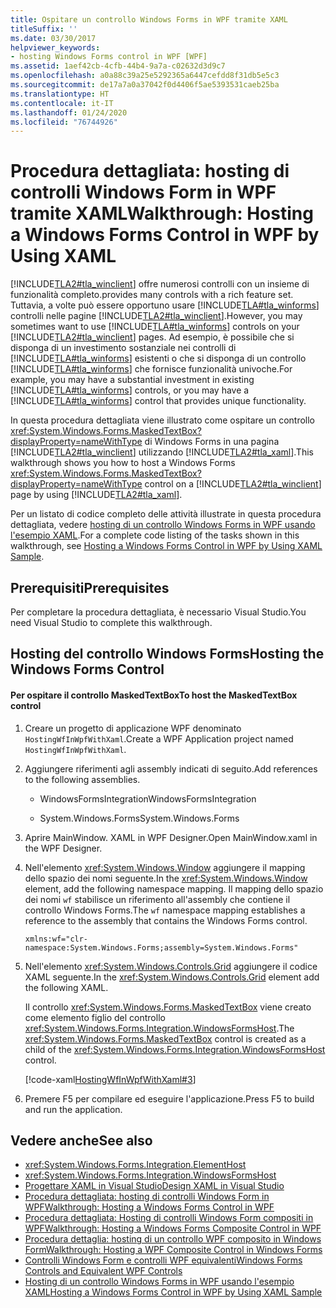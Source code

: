 ```yaml
---
title: Ospitare un controllo Windows Forms in WPF tramite XAML
titleSuffix: ''
ms.date: 03/30/2017
helpviewer_keywords:
- hosting Windows Forms control in WPF [WPF]
ms.assetid: 1aef42cb-4cfb-44b4-9a7a-c02632d3d9c7
ms.openlocfilehash: a0a88c39a25e5292365a6447cefdd8f31db5e5c3
ms.sourcegitcommit: de17a7a0a37042f0d4406f5ae5393531caeb25ba
ms.translationtype: HT
ms.contentlocale: it-IT
ms.lasthandoff: 01/24/2020
ms.locfileid: "76744926"
---
```

# <a name="walkthrough-hosting-a-windows-forms-control-in-wpf-by-using-xaml"></a><span data-ttu-id="814ba-102">Procedura dettagliata: hosting di controlli Windows Form in WPF tramite XAML</span><span class="sxs-lookup"><span data-stu-id="814ba-102">Walkthrough: Hosting a Windows Forms Control in WPF by Using XAML</span></span>
[!INCLUDE[TLA2#tla_winclient](../../../../includes/tla2sharptla-winclient-md.md)] <span data-ttu-id="814ba-103">offre numerosi controlli con un insieme di funzionalità completo.</span><span class="sxs-lookup"><span data-stu-id="814ba-103">provides many controls with a rich feature set.</span></span> <span data-ttu-id="814ba-104">Tuttavia, a volte può essere opportuno usare [!INCLUDE[TLA#tla_winforms](../../../../includes/tlasharptla-winforms-md.md)] controlli nelle pagine [!INCLUDE[TLA2#tla_winclient](../../../../includes/tla2sharptla-winclient-md.md)].</span><span class="sxs-lookup"><span data-stu-id="814ba-104">However, you may sometimes want to use [!INCLUDE[TLA#tla_winforms](../../../../includes/tlasharptla-winforms-md.md)] controls on your [!INCLUDE[TLA2#tla_winclient](../../../../includes/tla2sharptla-winclient-md.md)] pages.</span></span> <span data-ttu-id="814ba-105">Ad esempio, è possibile che si disponga di un investimento sostanziale nei controlli di [!INCLUDE[TLA#tla_winforms](../../../../includes/tlasharptla-winforms-md.md)] esistenti o che si disponga di un controllo [!INCLUDE[TLA#tla_winforms](../../../../includes/tlasharptla-winforms-md.md)] che fornisce funzionalità univoche.</span><span class="sxs-lookup"><span data-stu-id="814ba-105">For example, you may have a substantial investment in existing [!INCLUDE[TLA#tla_winforms](../../../../includes/tlasharptla-winforms-md.md)] controls, or you may have a [!INCLUDE[TLA#tla_winforms](../../../../includes/tlasharptla-winforms-md.md)] control that provides unique functionality.</span></span>  
  
 <span data-ttu-id="814ba-106">In questa procedura dettagliata viene illustrato come ospitare un controllo <xref:System.Windows.Forms.MaskedTextBox?displayProperty=nameWithType> di Windows Forms in una pagina [!INCLUDE[TLA2#tla_winclient](../../../../includes/tla2sharptla-winclient-md.md)] utilizzando [!INCLUDE[TLA2#tla_xaml](../../../../includes/tla2sharptla-xaml-md.md)].</span><span class="sxs-lookup"><span data-stu-id="814ba-106">This walkthrough shows you how to host a Windows Forms <xref:System.Windows.Forms.MaskedTextBox?displayProperty=nameWithType> control on a [!INCLUDE[TLA2#tla_winclient](../../../../includes/tla2sharptla-winclient-md.md)] page by using [!INCLUDE[TLA2#tla_xaml](../../../../includes/tla2sharptla-xaml-md.md)].</span></span>  
  
 <span data-ttu-id="814ba-107">Per un listato di codice completo delle attività illustrate in questa procedura dettagliata, vedere [hosting di un controllo Windows Forms in WPF usando l'esempio XAML](https://github.com/Microsoft/WPF-Samples/tree/master/Migration%20and%20Interoperability/HostingWfInWpfWithXaml).</span><span class="sxs-lookup"><span data-stu-id="814ba-107">For a complete code listing of the tasks shown in this walkthrough, see [Hosting a Windows Forms Control in WPF by Using XAML Sample](https://github.com/Microsoft/WPF-Samples/tree/master/Migration%20and%20Interoperability/HostingWfInWpfWithXaml).</span></span>
  
## <a name="prerequisites"></a><span data-ttu-id="814ba-108">Prerequisiti</span><span class="sxs-lookup"><span data-stu-id="814ba-108">Prerequisites</span></span>  

<span data-ttu-id="814ba-109">Per completare la procedura dettagliata, è necessario Visual Studio.</span><span class="sxs-lookup"><span data-stu-id="814ba-109">You need Visual Studio to complete this walkthrough.</span></span>  
  
## <a name="hosting-the-windows-forms-control"></a><span data-ttu-id="814ba-110">Hosting del controllo Windows Forms</span><span class="sxs-lookup"><span data-stu-id="814ba-110">Hosting the Windows Forms Control</span></span>  
  
#### <a name="to-host-the-maskedtextbox-control"></a><span data-ttu-id="814ba-111">Per ospitare il controllo MaskedTextBox</span><span class="sxs-lookup"><span data-stu-id="814ba-111">To host the MaskedTextBox control</span></span>  
  
1. <span data-ttu-id="814ba-112">Creare un progetto di applicazione WPF denominato `HostingWfInWpfWithXaml`.</span><span class="sxs-lookup"><span data-stu-id="814ba-112">Create a WPF Application project named `HostingWfInWpfWithXaml`.</span></span>  
  
2. <span data-ttu-id="814ba-113">Aggiungere riferimenti agli assembly indicati di seguito.</span><span class="sxs-lookup"><span data-stu-id="814ba-113">Add references to the following assemblies.</span></span>  
  
    - <span data-ttu-id="814ba-114">WindowsFormsIntegration</span><span class="sxs-lookup"><span data-stu-id="814ba-114">WindowsFormsIntegration</span></span>  
  
    - <span data-ttu-id="814ba-115">System.Windows.Forms</span><span class="sxs-lookup"><span data-stu-id="814ba-115">System.Windows.Forms</span></span>  
  
3. <span data-ttu-id="814ba-116">Aprire MainWindow. XAML in WPF Designer.</span><span class="sxs-lookup"><span data-stu-id="814ba-116">Open MainWindow.xaml in the WPF Designer.</span></span>  
  
4. <span data-ttu-id="814ba-117">Nell'elemento <xref:System.Windows.Window> aggiungere il mapping dello spazio dei nomi seguente.</span><span class="sxs-lookup"><span data-stu-id="814ba-117">In the <xref:System.Windows.Window> element, add the following namespace mapping.</span></span> <span data-ttu-id="814ba-118">Il mapping dello spazio dei nomi `wf` stabilisce un riferimento all'assembly che contiene il controllo Windows Forms.</span><span class="sxs-lookup"><span data-stu-id="814ba-118">The `wf` namespace mapping establishes a reference to the assembly that contains the Windows Forms control.</span></span>  
  
    ```xaml  
    xmlns:wf="clr-namespace:System.Windows.Forms;assembly=System.Windows.Forms"  
    ```  
  
5. <span data-ttu-id="814ba-119">Nell'elemento <xref:System.Windows.Controls.Grid> aggiungere il codice XAML seguente.</span><span class="sxs-lookup"><span data-stu-id="814ba-119">In the <xref:System.Windows.Controls.Grid> element add the following XAML.</span></span>  
  
     <span data-ttu-id="814ba-120">Il controllo <xref:System.Windows.Forms.MaskedTextBox> viene creato come elemento figlio del controllo <xref:System.Windows.Forms.Integration.WindowsFormsHost>.</span><span class="sxs-lookup"><span data-stu-id="814ba-120">The <xref:System.Windows.Forms.MaskedTextBox> control is created as a child of the <xref:System.Windows.Forms.Integration.WindowsFormsHost> control.</span></span>  
  
     [!code-xaml[HostingWfInWpfWithXaml#3](~/samples/snippets/csharp/VS_Snippets_Wpf/HostingWfInWpfWithXaml/CSharp/HostingWfInWpf/Window1.xaml#3)]  
  
6. <span data-ttu-id="814ba-121">Premere F5 per compilare ed eseguire l'applicazione.</span><span class="sxs-lookup"><span data-stu-id="814ba-121">Press F5 to build and run the application.</span></span>  
  
## <a name="see-also"></a><span data-ttu-id="814ba-122">Vedere anche</span><span class="sxs-lookup"><span data-stu-id="814ba-122">See also</span></span>

- <xref:System.Windows.Forms.Integration.ElementHost>
- <xref:System.Windows.Forms.Integration.WindowsFormsHost>
- [<span data-ttu-id="814ba-123">Progettare XAML in Visual Studio</span><span class="sxs-lookup"><span data-stu-id="814ba-123">Design XAML in Visual Studio</span></span>](/visualstudio/xaml-tools/designing-xaml-in-visual-studio)
- [<span data-ttu-id="814ba-124">Procedura dettagliata: hosting di controlli Windows Form in WPF</span><span class="sxs-lookup"><span data-stu-id="814ba-124">Walkthrough: Hosting a Windows Forms Control in WPF</span></span>](walkthrough-hosting-a-windows-forms-control-in-wpf.md)
- [<span data-ttu-id="814ba-125">Procedura dettagliata: Hosting di controlli Windows Form compositi in WPF</span><span class="sxs-lookup"><span data-stu-id="814ba-125">Walkthrough: Hosting a Windows Forms Composite Control in WPF</span></span>](walkthrough-hosting-a-windows-forms-composite-control-in-wpf.md)
- [<span data-ttu-id="814ba-126">Procedura dettaglia: hosting di un controllo WPF composito in Windows Form</span><span class="sxs-lookup"><span data-stu-id="814ba-126">Walkthrough: Hosting a WPF Composite Control in Windows Forms</span></span>](walkthrough-hosting-a-wpf-composite-control-in-windows-forms.md)
- [<span data-ttu-id="814ba-127">Controlli Windows Form e controlli WPF equivalenti</span><span class="sxs-lookup"><span data-stu-id="814ba-127">Windows Forms Controls and Equivalent WPF Controls</span></span>](windows-forms-controls-and-equivalent-wpf-controls.md)
- [<span data-ttu-id="814ba-128">Hosting di un controllo Windows Forms in WPF usando l'esempio XAML</span><span class="sxs-lookup"><span data-stu-id="814ba-128">Hosting a Windows Forms Control in WPF by Using XAML Sample</span></span>](https://go.microsoft.com/fwlink/?LinkID=160000)
